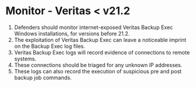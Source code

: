 # Monitor - Veritas < v21.2

1. Defenders should monitor internet-exposed Veritas Backup Exec Windows installations, for versions before 21.2.
2. The exploitation of Veritas Backup Exec can leave a noticeable imprint on the Backup Exec log files.
3. Veritas Backup Exec logs will record evidence of connections to remote systems.
4. These connections should be triaged for any unknown IP addresses.
5. These logs can also record the execution of suspicious pre and post backup job commands.
